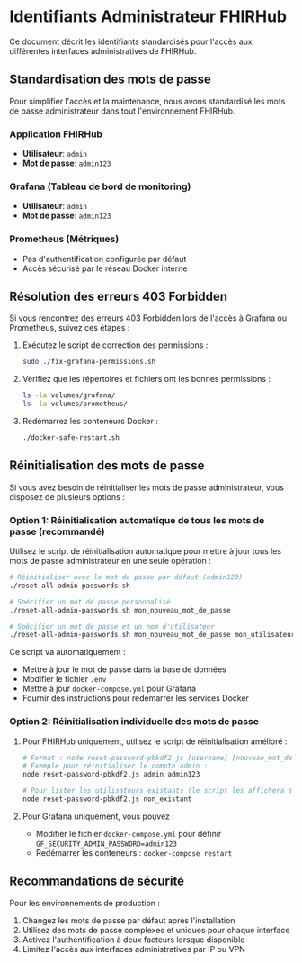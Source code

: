 # Identifiants Administrateur FHIRHub

Ce document décrit les identifiants standardisés pour l'accès aux différentes interfaces administratives de FHIRHub.

## Standardisation des mots de passe

Pour simplifier l'accès et la maintenance, nous avons standardisé les mots de passe administrateur dans tout l'environnement FHIRHub.

### Application FHIRHub
- **Utilisateur**: `admin`
- **Mot de passe**: `admin123`

### Grafana (Tableau de bord de monitoring)
- **Utilisateur**: `admin`
- **Mot de passe**: `admin123`

### Prometheus (Métriques)
- Pas d'authentification configurée par défaut
- Accès sécurisé par le réseau Docker interne

## Résolution des erreurs 403 Forbidden

Si vous rencontrez des erreurs 403 Forbidden lors de l'accès à Grafana ou Prometheus, suivez ces étapes :

1. Exécutez le script de correction des permissions :
   ```bash
   sudo ./fix-grafana-permissions.sh
   ```

2. Vérifiez que les répertoires et fichiers ont les bonnes permissions :
   ```bash
   ls -la volumes/grafana/
   ls -la volumes/prometheus/
   ```

3. Redémarrez les conteneurs Docker :
   ```bash
   ./docker-safe-restart.sh
   ```

## Réinitialisation des mots de passe

Si vous avez besoin de réinitialiser les mots de passe administrateur, vous disposez de plusieurs options :

### Option 1: Réinitialisation automatique de tous les mots de passe (recommandé)

Utilisez le script de réinitialisation automatique pour mettre à jour tous les mots de passe administrateur en une seule opération :

```bash
# Réinitialiser avec le mot de passe par défaut (admin123)
./reset-all-admin-passwords.sh

# Spécifier un mot de passe personnalisé
./reset-all-admin-passwords.sh mon_nouveau_mot_de_passe

# Spécifier un mot de passe et un nom d'utilisateur
./reset-all-admin-passwords.sh mon_nouveau_mot_de_passe mon_utilisateur
```

Ce script va automatiquement :
- Mettre à jour le mot de passe dans la base de données
- Modifier le fichier `.env`
- Mettre à jour `docker-compose.yml` pour Grafana
- Fournir des instructions pour redémarrer les services Docker

### Option 2: Réinitialisation individuelle des mots de passe

1. Pour FHIRHub uniquement, utilisez le script de réinitialisation amélioré :
   ```bash
   # Format : node reset-password-pbkdf2.js [username] [nouveau_mot_de_passe]
   # Exemple pour réinitialiser le compte admin :
   node reset-password-pbkdf2.js admin admin123
   
   # Pour lister les utilisateurs existants (le script les affichera si l'utilisateur n'existe pas)
   node reset-password-pbkdf2.js non_existant
   ```

2. Pour Grafana uniquement, vous pouvez :
   - Modifier le fichier `docker-compose.yml` pour définir `GF_SECURITY_ADMIN_PASSWORD=admin123`
   - Redémarrer les conteneurs : `docker-compose restart`

## Recommandations de sécurité

Pour les environnements de production :

1. Changez les mots de passe par défaut après l'installation
2. Utilisez des mots de passe complexes et uniques pour chaque interface
3. Activez l'authentification à deux facteurs lorsque disponible
4. Limitez l'accès aux interfaces administratives par IP ou VPN